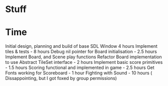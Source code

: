 # Stuff


# Time 

Initial design, planning and build of base SDL Window 4 hours
Implement tiles & tests - 8 hours
Debug nil pointer for Board initialisation - 2.5 hours
Implement Board, and Scene play functions 
Refactor Board implementation to use Abstract TileSet interface - 2 hours
Implement basic score primitives - 1.5 hours
Scoring functional and implemented in game - 2.5 hours
Get Fonts working for Scoreboard - 1 hour
Fighting with Sound - 10 hours ( Dissappointing, but I got foxed by group permissions)
